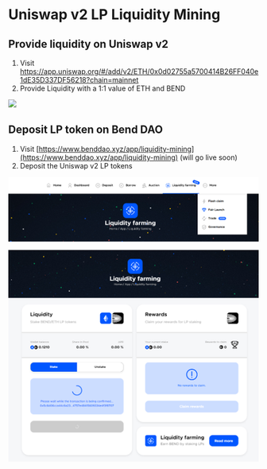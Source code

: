 # Uniswap v2 LP Liquidity Mining

## Provide liquidity on Uniswap v2&#x20;

1. Visit [https://app.uniswap.org/#/add/v2/ETH/0x0d02755a5700414B26FF040e1dE35D337DF56218?chain=mainnet ](https://app.uniswap.org/#/add/v2/ETH/0x0d02755a5700414B26FF040e1dE35D337DF56218?chain=mainnet)
2. Provide Liquidity with a 1:1 value of ETH and BEND

![](https://lh3.googleusercontent.com/xoOoIaMcVsdSI1N6Fc04XdU\_wCIUlFFZ0sTmF46B05Z-ZCaR3bm8\_YLQDgJJTSQ2UW6i6qwXdEBewe2PGeP1JvZQZ06qkogBHqOTCBCcKxicxhsAwuRLSFCXXw4vKj\_F06LdxJ0T)

## Deposit LP token on Bend DAO

1. Visit [https://www.benddao.xyz/app/liquidity-mining](https://www.benddao.xyz/app/liquidity-mining) (will go live soon)
2. Deposit the Uniswap v2 LP tokens

![](<../.gitbook/assets/image (1).png>)

![](../.gitbook/assets/image.png)
